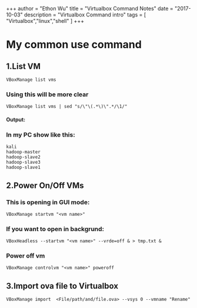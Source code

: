 +++
author = "Ethon Wu"
title = "Virtualbox Command Notes"
date = "2017-10-03"
description = "Virtualbox Command intro"
tags = [
    "Virtualbox","linux","shell"
]
+++



# My common use command

## 1.List VM

    VBoxManage list vms


### Using this will be more clear

    VBoxManage list vms | sed "s/\"\(.*\)\".*/\1/"


#### Output:

### In my PC show like this:

    kali
    hadoop-master
    hadoop-slave2
    hadoop-slave3
    hadoop-slave1


## 2.Power On/Off VMs

### This is opening in GUI mode:


    VBoxManage startvm "<vm name>"


### If you want to open in backgrund:

    VBoxHeadless --startvm "<vm name>" --vrde=off & > tmp.txt &


### Power off vm

    VBoxManage controlvm "<vm name>" poweroff


## 3.Import ova file to Virtualbox

    VBoxManage import  <File/path/and/file.ova> --vsys 0 --vmname "Rename"

